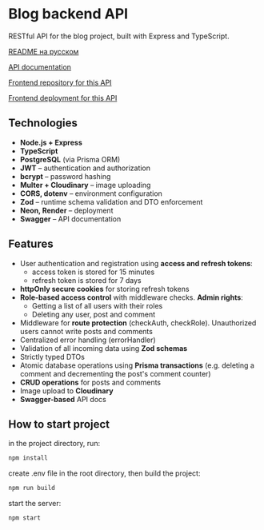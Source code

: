 # Blog backend API

RESTful API for the blog project, built with Express and TypeScript.

[README на русском](./README.ru.md)

[API documentation](https://blog-backend-prisma-sv62.onrender.com/api-docs/)

[Frontend repository for this API](https://github.com/TatyanaZakiryanova/blog-frontend)

[Frontend deployment for this API](https://blogaboutit.netlify.app/)

## Technologies

- **Node.js + Express**
- **TypeScript**
- **PostgreSQL** (via Prisma ORM)
- **JWT** – authentication and authorization
- **bcrypt** – password hashing
- **Multer + Cloudinary** – image uploading
- **CORS, dotenv** – environment configuration
- **Zod** – runtime schema validation and DTO enforcement
- **Neon, Render** – deployment
- **Swagger** – API documentation

## Features

- User authentication and registration using **access and refresh tokens**:
  - access token is stored for 15 minutes
  - refresh token is stored for 7 days
- **httpOnly secure cookies** for storing refresh tokens
- **Role-based access control** with middleware checks. **Admin rights**:
  - Getting a list of all users with their roles
  - Deleting any user, post and comment
- Middleware for **route protection** (checkAuth, checkRole). Unauthorized users cannot write posts and comments
- Centralized error handling (errorHandler)
- Validation of all incoming data using **Zod schemas**
- Strictly typed DTOs
- Atomic database operations using **Prisma transactions** (e.g. deleting a comment and decrementing the post's comment counter)
- **CRUD operations** for posts and comments
- Image upload to **Cloudinary**
- **Swagger-based** API docs

## How to start project

in the project directory, run:

```bash
npm install
```

create .env file in the root directory, then build the project:

```bash
npm run build
```

start the server:

```bash
npm start
```
